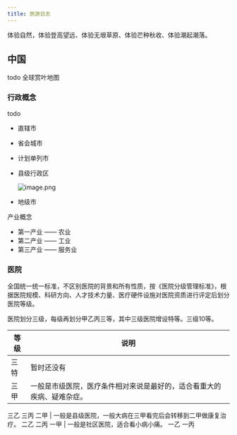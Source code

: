 ```yaml
---
title: 旅游日志
---
```


<disclaimer/>

体验自然，体验登高望远、体验无垠草原、体验芒种秋收、体验潮起潮落。

## 中国

todo 全球赏叶地图

### 行政概念

todo

+ 直辖市
+ 省会城市
+ 计划单列市
+ 县级行政区

    ![image.png](https://s2.loli.net/2023/12/13/cz5NQoUYgwqhCfZ.png)

+ 地级市

产业概念

+ 第一产业 —— 农业
+ 第二产业 —— 工业
+ 第三产业 —— 服务业

### 医院

全国统一统一标准，不区别医院的背景和所有性质，按《医院分级管理标准》，根据医院规模、科研方向、人才技术力量、医疗硬件设施对医院资质进行评定后划分医院等级。

医院划分三级，每级再划分甲乙丙三等，其中三级医院增设特等。三级10等。

等级 | 说明
--- | ---
三特 | 暂时还没有
三甲 | 一般是市级医院，医疗条件相对来说是最好的，适合看重大的疾病、疑难杂症。
三乙
三丙
二甲 | 一般是县级医院，一般大病在三甲看完后会转移到二甲做康复治疗。
二乙
二丙
一甲 | 一般是社区医院，适合看小病小痛。
一乙
一丙
